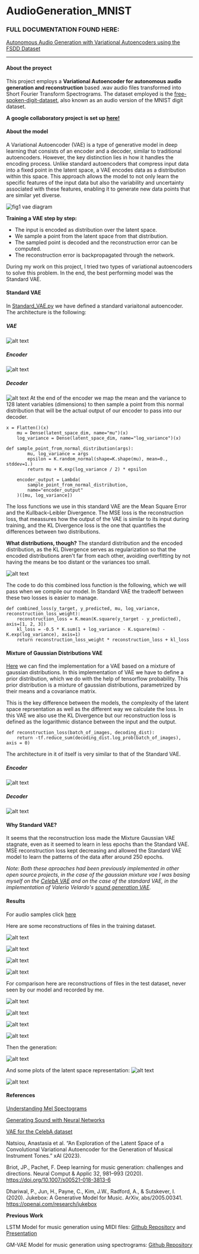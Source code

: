 # AudioGeneration_MNIST

### FULL DOCUMENTATION FOUND HERE:
[Autonomous Audio Generation with Variational Autoencoders using the FSDD Dataset](https://github.com/monica-ayala/AudioGeneration_MNIST/blob/main/Autonomous_audio_generation_with_variational_autoencoders_using_the_FSDD_dataset.pdf)

---
#### About the proyect

This project employs a **Variational Autoencoder for autonomous audio generation and reconstruction** based .wav audio files transformed into Short Fourier Transform Spectrograms. The dataset employed is the [free-spoken-digit-dataset](https://github.com/Jakobovski/free-spoken-digit-dataset/tree/master/recordings), also known as an audio version of the MNIST digit dataset.

**A google collaboratory project is set up [here!](https://drive.google.com/drive/folders/1CSRSAaPM1JtvCc9kbM5GsdVGh3QEqPuO?usp=sharing)**


#### About the model

A Variational Autoencoder (VAE) is a type of generative model in deep learning that consists of an encoder and a decoder, similar to traditional autoencoders. However, the key distinction lies in how it handles the encoding process. Unlike standard autoencoders that compress input data into a fixed point in the latent space, a VAE encodes data as a distribution within this space. This approach allows the model to not only learn the specific features of the input data but also the variability and uncertainty associated with these features, enabling it to generate new data points that are similar yet diverse. 

![fig1 vae diagram](images/image.png)

**Training a VAE step by step:**
- The input is encoded as distribution over the latent space.
- We sample a point from the latent space from that distribution.
- The sampled point is decoded and the reconstruction error can be computed.
- The reconstruction error is backpropagated through the network.

During my work on this project, I tried two types of variational autoencoders to solve this problem. In the end, the best performing model was the Standard VAE.


#### Standard VAE

In [Standard_VAE.py](https://github.com/monica-ayala/AudioGeneration_MNIST/blob/main/Standard_VAE.py) we have defined a standard variaitonal autoencoder. The architecture is the following:

##### VAE
![alt text](images/image-2.png)

##### Encoder
![alt text](images/image-0.png)

##### Decoder
![alt text](images/image-1.png)
At the end of the encoder we map the mean and the variance to 128 latent variables (dimensions) to then sample a point from this normal distribution that will be the actual output of our encoder to pass into our decoder.

```
x = Flatten()(x)
    mu = Dense(latent_space_dim, name="mu")(x)
    log_variance = Dense(latent_space_dim, name="log_variance")(x)

def sample_point_from_normal_distribution(args):
        mu, log_variance = args
        epsilon = K.random_normal(shape=K.shape(mu), mean=0., stddev=1.)
        return mu + K.exp(log_variance / 2) * epsilon

    encoder_output = Lambda(
        sample_point_from_normal_distribution,
        name="encoder_output"
    )([mu, log_variance])
```

The loss functions we use in this standard VAE are the Mean Square Error and the Kullback–Leibler Divergence. The MSE loss is the reconstruction loss, that meassures how the output of the VAE is similar to its input during training, and the KL Divergence loss is the one that quantifies the differences between two distributions.

**What distributions, though?** The standard distribution and the encoded distribution, as the KL Divergence serves as regularization so that the encoded distributions aren't far from each other, avoiding overfitting by not having the means be too distant or the variances too small.

![alt text](images/image2.png)

The code to do this combined loss function is the following, which we will pass when we compile our model. In Standard VAE the tradeoff between these two losses is easier to manage. 

```
def combined_loss(y_target, y_predicted, mu, log_variance, reconstruction_loss_weight):
    reconstruction_loss = K.mean(K.square(y_target - y_predicted), axis=[1, 2, 3])
    kl_loss = -0.5 * K.sum(1 + log_variance - K.square(mu) - K.exp(log_variance), axis=1)
    return reconstruction_loss_weight * reconstruction_loss + kl_loss
```

#### Mixture of Gaussian Distributions VAE

[Here](https://github.com/monica-ayala/AudioGeneration_MNIST/blob/main/VAE_MNIST.ipynb) we can find the implementation for a VAE based on a mixture of gaussian distributions. In this implementation of VAE we have to define a prior distribution, which we do with the help of tensorflow probability. This prior distribution is a mixture of gaussian distributions, parametrized by their means and a covariance matrix.

This is the key difference between the models, the complexity of the latent space reprsentation as well as the different way we calculate the loss. In this VAE we also use the KL Divergence but our reconstruction loss is defined as the logarithmic distance between the input and the output.

```
def reconstruction_loss(batch_of_images, decoding_dist):
    return -tf.reduce_sum(decoding_dist.log_prob(batch_of_images), axis = 0)
```

The architecture in it of itself is very similar to that of the Standard VAE.

##### Encoder

![alt text](images/image-14.png)

##### Decoder

![alt text](images/image-15.png)

#### Why Standard VAE?

It seems that the reconstruction loss made the Mixture Gaussian VAE stagnate, even as it seemed to learn in less epochs than the Standard VAE. MSE reconstruction loss kept decreasing and allowed the Standard VAE model to learn the patterns of the data after around 250 epochs. 

*Note: Both these aproaches had been previously implemented in other open source projects, in the case of the gaussian mixture vae I was basing myself on the [CelebA VAE](https://colab.research.google.com/github/goodboychan/goodboychan.github.io/blob/main/_notebooks/2021-09-14-03-Variational-AutoEncoder-Celeb-A.ipynb) and on the case of the standard VAE, in the implementation of Valerio Velardo's [sound generation VAE](https://github.com/musikalkemist/generating-sound-with-neural-networks/blob/main/14%20Sound%20generation%20with%20VAE/code/generate.py).*

#### Results

For audio samples click [here](https://drive.google.com/drive/u/0/folders/10mxXVwOR-JhO2oD3IRK-bmA5AQ7HESiu)

Here are some reconstructions of files in the training dataset. 

![alt text](images/image-7.png)

![alt text](images/image-8.png)

![alt text](images/image-9.png)

![alt text](images/image-10.png)

For comparison here are reconstructions of files in the test dataset, never seen by our model and recorded by me.

![alt text](images/image-3.png)

![alt text](images/image-4.png)

![alt text](images/image-5.png)

![alt text](images/image-6.png)

Then the generation:

![alt text](images/image-11.png)

And some plots of the latent space representation:
![alt text](images/image-12.png)

![alt text](images/image-13.png)

#### References

[Understanding Mel Spectograms](https://medium.com/analytics-vidhya/understanding-the-mel-spectrogram-fca2afa2ce53)

[Generating Sound with Neural Networks](https://drive.google.com/drive/folders/1SIby6IPzSsLkenQCUV8todo2UaWzTu_f?usp=sharing)

[VAE for the CelebA dataset](https://colab.research.google.com/github/goodboychan/goodboychan.github.io/blob/main/_notebooks/2021-09-14-03-Variational-AutoEncoder-Celeb-A.ipynb)

Natsiou, Anastasia et al. “An Exploration of the Latent Space of a Convolutional Variational Autoencoder for the Generation of Musical Instrument Tones.” xAI (2023).

Briot, JP., Pachet, F. Deep learning for music generation: challenges and directions. Neural Comput & Applic 32, 981–993 (2020). https://doi.org/10.1007/s00521-018-3813-6

Dhariwal, P., Jun, H., Payne, C., Kim, J.W., Radford, A., & Sutskever, I. (2020). Jukebox: A Generative Model for Music. ArXiv, abs/2005.00341. https://openai.com/research/jukebox

**Previous Work**

LSTM Model for music generation using MIDI files: [Github Repository](https://github.com/monica-ayala/MusicGenerator) and [Presentation](https://www.canva.com/design/DAF54orkKw4/GHiqPZIscVxblPPqpttnww/view?utm_content=DAF54orkKw4&utm_campaign=designshare&utm_medium=link&utm_source=editor)

GM-VAE Model for music generation using spectrograms: [Github Repository](https://github.com/monica-ayala/AudioGeneration/)
